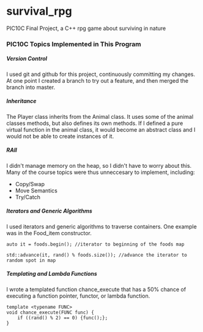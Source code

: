 # survival_rpg
PIC10C Final Project, a C++ rpg game about surviving in nature

### PIC10C Topics Implemented in This Program

##### Version Control
I used git and github for this project, continuously committing my changes. At one point I created a branch to try out a feature, and then merged the branch into master.

##### Inheritance
The Player class inherits from the Animal class. It uses some of the animal classes methods, but also defines its own methods. If I  defined a pure virtual function in the animal class, it would become an abstract class and I would not be able to create instances of it.

##### RAII
I didn't manage memory on the heap, so I didn't have to worry about this. Many of the course topics were thus unneccesary to implement, including:
- Copy/Swap
- Move Semantics
- Try/Catch

##### Iterators and Generic Algorithms
I used iterators and generic algorithms to traverse containers. One example was in the Food_item constructor.
~~~~
auto it = foods.begin(); //iterator to beginning of the foods map

std::advance(it, rand() % foods.size()); //advance the iterator to random spot in map
~~~~

##### Templating and Lambda Functions
I wrote a templated function chance_execute that has a 50% chance of executing a function pointer, functor, or lambda function.

~~~~
template <typename FUNC>
void chance_execute(FUNC func) {
    if ((rand() % 2) == 0) {func();};
}
~~~~